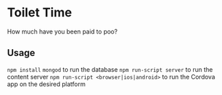 # Toilet Time

How much have you been paid to poo?

## Usage

`npm install`
`mongod` to run the database
`npm run-script server` to run the content server
`npm run-script <browser|ios|android>` to run the Cordova app on the desired platform